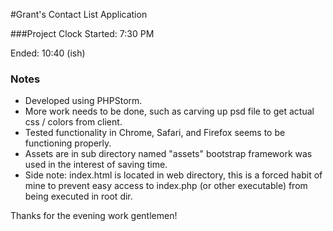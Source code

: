 #Grant's Contact List Application

###Project Clock
Started: 7:30 PM 

Ended: 10:40 (ish)

### Notes
*  Developed using PHPStorm. 
* More work needs to be done, such as carving up psd file to get actual css / colors from client. 
* Tested functionality in Chrome, Safari, and Firefox seems to be functioning properly.
* Assets are in sub directory named "assets" bootstrap framework was used in the interest of saving time.
* Side note: index.html is located in web directory, this is a forced habit of mine to prevent easy access to index.php (or other executable) from being executed in root dir. 
 
Thanks for the evening work gentlemen! 
